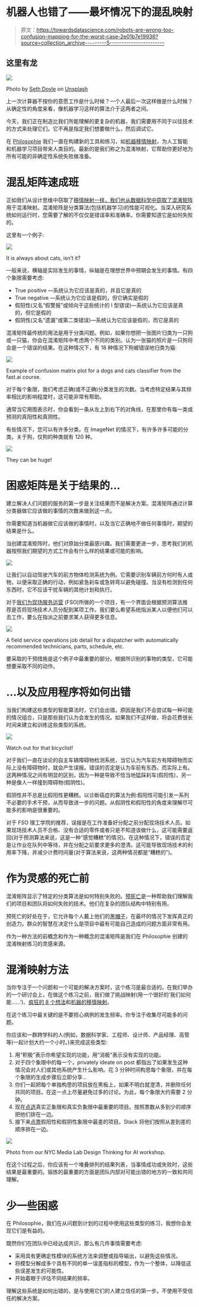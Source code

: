 # 机器人也错了——最坏情况下的混乱映射

> 原文：<https://towardsdatascience.com/robots-are-wrong-too-confusion-mapping-for-the-worst-case-2e01b7e19936?source=collection_archive---------5----------------------->

## 这里有龙

![](img/d0c886e22ecfc4145b34d82efa0c32a5.png)

Photo by [Seth Doyle](https://unsplash.com/photos/uNCD9kqSemY?utm_source=unsplash&utm_medium=referral&utm_content=creditCopyText) on [Unsplash](https://unsplash.com/?utm_source=unsplash&utm_medium=referral&utm_content=creditCopyText)

上一次计算器不按你的意愿工作是什么时候？一个人最后一次这样做是什么时候？从确定性的角度来看，像机器学习这样的算法介于这两者之间。

今天，我们正在制造比我们所能理解的更复杂的机器，我们需要用不同于以往技术的方式来处理它们。它不再是指定我们想要做什么，然后调试它。

在 [Philosophie](https://philosophie.is/) 我们一直在构建新的工具和练习，如[机器移情映射](https://uxdesign.cc/robots-need-love-too-empathy-mapping-for-ai-59585ad3548d)，为人工智能和机器学习项目带来人类目的。最新的是我们称之为混淆映射，它帮助你更好地为所有可能的非确定性系统失败做准备。

# 混乱矩阵速成班

正如我们从设计思维中窃取了[移情映射一样，我们也从数据科学中窃取了](https://uxdesign.cc/robots-need-love-too-empathy-mapping-for-ai-59585ad3548d)[混淆矩阵](https://en.wikipedia.org/wiki/Confusion_matrix)用于混淆映射。混淆矩阵是分类算法(包括机器学习)的性能可视化。当深入研究系统如何运行时，您需要了解的不仅仅是错误率和准确率。你需要知道它是如何失败的。

这里有一个例子:

![](img/4fd01f63979d9a105a8cbb1ea720964f.png)

It is always about cats, isn’t it?

一般来说，横轴是实际发生的事情，纵轴是在理想世界中预期会发生的事情。有四个象限需要考虑:

*   True positive —系统认为它应该是真的，并且它是真的
*   True negative —系统认为它应该是假的，但它确实是假的
*   假阳性(又名“假警报”或倾向于这些统计的 I 型错误)—系统认为它应该是真的，但它是假的
*   假阴性(又名“遗漏”或第二类错误)—系统认为它应该是假的，而它是真的

混淆矩阵最传统的用法是用于分类问题。例如，如果你想把一张图片归类为一只狗或一只猫，你会在混淆矩阵中考虑两个不同的类别。认为一张猫的照片是一只狗将会是一个错误的结果。在这种情况下，有 18 种情况下狗被错误地归类为猫:

[![](img/8e9aa410d5afd4e60c1c878b8b4f6eb9.png)](http://wiki.fast.ai/index.php/Lesson_2_Notes)

Example of confusion matrix plot for a dogs and cats classifier from the fast.ai course.

对于每个象限，我们考虑正确(或不正确)分类发生的次数。当考虑特定结果与其频率相比的影响程度时，这可能非常有帮助。

通常当它用图表示时，你会看到一条从左上到右下的对角线，在那里你有每一类或预测的真阳性和真阴性。

有些情况下，您可以有许多分类。在 ImageNet 的情况下，有许多许多可能的分类。关于狗，仅狗的种类就有 120 种。

[![](img/33157d76ebb81332405c74d90e4549c3.png)](https://medium.com/towards-data-science/dog-breed-classification-hands-on-approach-b5e4f88c333e)

They can be huge!

# 困惑矩阵是关于结果的…

建立解决人们问题的服务的第一步是关注结果而不是解决方案。混淆矩阵通过计算分类器做它应该做的事情的次数来做到这一点。

你需要知道当机器做它应该做的事情时，以及当它正确地不做任何事情时，期望的结果是什么。

当创建混淆矩阵时，他们对原始分类最感兴趣。我们需要更进一步，思考我们的机器按照我们期望的方式工作会有什么样的结果或可能的影响。

![](img/672248afbecec6af94e1fac69d4786e6.png)

让我们以自动驾驶汽车的前方物体检测系统为例。它需要识别车辆前方何时有人或物，以便采取正确的行动，例如紧急刹车或急转弯以避免碰撞。当没有检测到任何东西时，它不应该干扰车辆的其他计划和执行。

对于[我们为现场服务运营](https://uxdesign.cc/testing-ai-concepts-in-user-research-b742a9a92e55) (FSO)所做的一个项目，有一个界面会根据预测算法推荐是否将现场技术人员分配到某项工作。我们要么希望系统指派某人以便他们可以去工作，要么在指派之前要求某人获得更多信息。

![](img/c49e2e10914852ed00f2507db83acd67.png)

A field service operations job detail for a dispatcher with automatically recommended technicians, parts, schedule, etc.

要采取的干预措施是这个例子中最重要的部分。根据所识别的事物的类型，它可能想要采取不同的动作。

# …以及应用程序将如何出错

当我们构建这些类型的智能算法时，它们会出错。原因是我们不会尝试每一种可能的情况组合，只是那些我们认为会发生的情况。如果我们不这样做，将会花费很长时间来建立和训练这些类型的系统。

![](img/9ec282d0e8406a9f2adcef9ae1b3433d.png)

Watch out for that bicyclist!

对于我们一直在谈论的自主车辆障碍物检测系统，当它认为汽车前方有障碍物而实际上没有障碍物时，就会产生误报。错误的否定是认为车前有东西，而实际上有。这两种情况之间有明显的区别，因为一种是导致不恰当地猛踩刹车(假阳性)，另一种是像人一样撞到障碍物(假阴性)。

假阴性并不总是比假阳性更糟糕。以诊断癌症的算法为例:假阳性可能引发一系列不必要的手术干预，从而导致进一步的问题。从假阴性和假阳性的角度来理解尽可能多的影响是很重要的。

对于 FSO 理工学院的推荐，误报是在工作准备好分配之前分配现场技术人员。如果现场技术人员不合格、没有合适的零件或者只是不知道该做什么，这可能需要返回(对于预测算法来说，这是一种“感觉糟糕”的情况)。在这种情况下，错误的否定是让作业在队列中等待，并在分配之前要求更多的澄清。这可能导致现场技术的利用率下降，并减少计费时间量(对于算法来说，这两种情况都是“糟糕的”)。

# 作为灵感的死亡前

混淆矩阵显示了特定的分类算法是如何特别失败的。[预死亡](https://hbr.org/2007/09/performing-a-project-premortem)是一种帮助我们理解我们的项目和团队将如何失败的技术。他们在复杂的团队结构中特别有用。

预死亡的好处在于，它允许每个人戴上他们的[黑帽子](https://en.wikipedia.org/wiki/Six_Thinking_Hats)，在最坏的情况下发挥真正的创造力。群众的智慧在决定什么是项目中最有可能自己造成的问题方面非常有用。

作为一种方法的前概念和作为一种概念的混淆矩阵是我们在 Philosophie 创建的混淆映射练习的灵感来源。

# 混淆映射方法

当你专注于一个问题和一个可能的解决方案时，这个练习是最合适的。在我们举办的一个研讨会上，在做这个练习之前，我们做了挑战映射(用一个很好的‘我们如何能……’)、[疯狂的 8 个想法](https://uxdesign.cc/honing-crazy-eights-with-randomness-1c8100b94824)和[机器的移情映射](https://uxdesign.cc/robots-need-love-too-empathy-mapping-for-ai-59585ad3548d)。

在这个练习中最关键的是不要担心病例的发生频率。你专注于收集尽可能多的问题。

你应该和一群跨学科的人(例如，数据科学家、工程师、设计师、产品经理、高管等)一起计划大约一个小时。)来完成这些类型:

1.  用“积极”表示你希望实现的功能，用“消极”表示没有实现的功能。
2.  对于四个象限中的每一个，privately ideate on post 都指出了如果发生这种情况会对人们或其他系统产生什么影响。花 3 分钟时间构思每个象限，并在每个象限的生成步骤后立即分享…
3.  你们一起把每个单独构思的项目放在黑板上，如果不明白就澄清，并删除任何共同的项目。在这一点上尽量避免过多的讨论。为此，每个象限大约需要 2 分钟。
4.  现在[点选](https://en.wikipedia.org/wiki/Dot-voting)真实正象限和真实负象限中最重要的项目。按照票数从多到少的顺序把他们排在一边。
5.  接下来[点票](https://en.wikipedia.org/wiki/Dot-voting)假阳性和假阴性象限中最差的项目。Stack 将他们按照从差到差的顺序排在一边。

![](img/d2a9323569254de3f1da8fc7e70fc45a.png)

Photo from our NYC Media Lab Design Thinking for AI workshop.

在这个过程之后，你应该有一个堆叠排列的结果列表，当事情成功或失败时，这些结果是最重要的。锻炼的最重要的方面是团队内部对可能出错的地方的一致和共同理解。

# 少一些困惑

在 Philosophie，我们在从问题到计划的过程中使用这些类型的练习，我想你会发现它们是有益的。

既然你们在团队中已经达成共识，那么有几件事情需要考虑:

*   采用具有更确定性模块的系统方法来调整或指导输出，以避免这些情况。
*   将模型分解成多个具有不同的单一误差指标的模型，作为一个整体，以降低这些误差发生的可能性。
*   开始着眼于评估不同结果的频率。

理解这些系统是如何出错的，是与使用它们的人建立信任的第一步。不使用不受信任的解决方案。